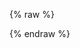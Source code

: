 ---
---

{% raw %}
<div id="autocomplete"></div>
<!--
<div id="search-box" class="ais-SearchBox"></div>
-->
<div id="hits" class="rows-4"></div>

<script>
const client = new MisoClient('...');

autocomplete({
  container: '#autocomplete',
  initialState: {
    query: '',
  },
  onSubmit: ({ state }) => {
    setInstantSearchQueryState(state.query);
  },
  onReset: () => {
    setInstantSearchQueryState();
  },
  autoFocus: true,
  getSources: ({ query }) => {
    // this is triggered on every user input
    return [{
      getItems: () => getAlgoliaResults({
        searchClient: client.algolia.autocompleteClient(),
        queries: [{
          query: query,
          params: {
            hitsPerPage: 5,
            attributesToHighlight: ['suggested_queries'],
          },
        }],
      }),
      onSelect: ({ setQuery, item }) => {
        setQuery(item._text);
      },
      templates: {
        item: ({ item, components, html }) => html`
          <div class="aa-ItemWrapper">
            <div class="aa-ItemContent">
              <div class="aa-ItemContentBody">
                <div class="aa-ItemContentTitle">
                  ${components.Highlight({
                    hit: item,
                    attribute: 'suggested_queries',
                  })}
                </div>
              </div>
            </div>
          </div>
        `
      }
    }];
  },
});

</script>
{% endraw %}
